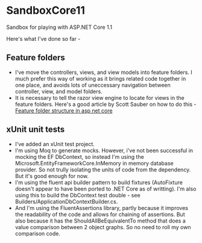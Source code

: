 # SandboxCore11
Sandbox for playing with ASP.NET Core 1.1

Here's what I've done so far -

## Feature folders
- I've move the controllers, views, and view models into feature folders. I much prefer this way of working as it brings related code together in one place, and avoids lots of uneccessary navigation between controller, view, and model folders.
- It is necessary to tell the razor view engine to locate for views in the feature folders. Here's a good article by Scott Sauber on how to do this - [Feature folder structure in asp net core](https://scottsauber.com/2016/04/25/feature-folder-structure-in-asp-net-core/)  

## xUnit unit tests
- I've added an xUnit test project. 
- I'm using Moq to generate mocks. However, i've not been successful in mocking the EF DbContext, so instead I'm using the Microsoft.EntityFrameworkCore.InMemory in memory database provider. So not trully isolating the units of code from the dependency. But it's good enough for now.
- I'm using the fluent api builder pattern to build fixtures (AutoFixture doesn't appear to have been ported to .NET Core as of writting). I'm also using this to build the DbContext test double - see Builders/ApplicationDbContextBuilder.cs.
- And I'm using the FluentAssertions library, partly because it improves the readability of the code and allows for chaining of assertions. But also because it has the ShouldAllBeEquivalentTo method that does a value comparison between 2 object graphs. So no need to roll my own comparison code.
